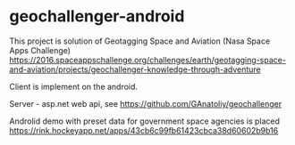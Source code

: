 # geochallenger-android

This project is solution of Geotagging Space and Aviation (Nasa Space Apps Challenge) 
https://2016.spaceappschallenge.org/challenges/earth/geotagging-space-and-aviation/projects/geochallenger-knowledge-through-adventure

Client is implement on the android.

Server - asp.net web api, see https://github.com/GAnatoliy/geochallenger

Androlid demo with preset data for government space agencies is placed https://rink.hockeyapp.net/apps/43cb6c99fb61423cbca38d60602b9b16
